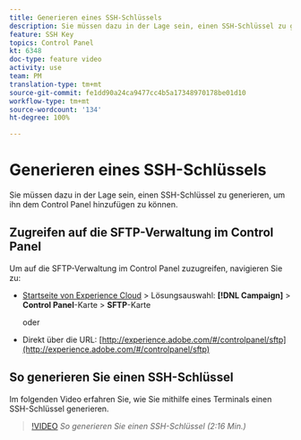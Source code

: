 ```yaml
---
title: Generieren eines SSH-Schlüssels
description: Sie müssen dazu in der Lage sein, einen SSH-Schlüssel zu generieren, um ihn dem Adobe Campaign Control Panel hinzufügen zu können. Im folgenden Video erfahren Sie, wie Sie mithilfe eines Terminals einen SSH-Schlüssel generieren.
feature: SSH Key
topics: Control Panel
kt: 6348
doc-type: feature video
activity: use
team: PM
translation-type: tm+mt
source-git-commit: fe1dd90a24ca9477cc4b5a17348970178be01d10
workflow-type: tm+mt
source-wordcount: '134'
ht-degree: 100%

---
```



# Generieren eines SSH-Schlüssels

Sie müssen dazu in der Lage sein, einen SSH-Schlüssel zu generieren, um ihn dem Control Panel hinzufügen zu können.

## Zugreifen auf die SFTP-Verwaltung im Control Panel

Um auf die SFTP-Verwaltung im Control Panel zuzugreifen, navigieren Sie zu:

* [Startseite von Experience Cloud](https://experience.adobe.com/#/home) > Lösungsauswahl: **[!DNL Campaign]** > **Control Panel**-Karte > **SFTP**-Karte

   oder
* Direkt über die URL: [http://experience.adobe.com/#/controlpanel/sftp](http://experience.adobe.com/#/controlpanel/sftp)

## So generieren Sie einen SSH-Schlüssel

Im folgenden Video erfahren Sie, wie Sie mithilfe eines Terminals einen SSH-Schlüssel generieren.

>[!VIDEO](https://video.tv.adobe.com/v/27259?quality=12)
*So generieren Sie einen SSH-Schlüssel (2:16 Min.)*